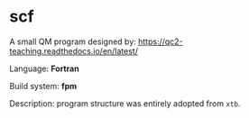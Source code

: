 # scf
A small QM program designed by: https://qc2-teaching.readthedocs.io/en/latest/

Language: **Fortran**

Build system: **fpm**

Description: program structure was entirely adopted from `xtb`.
